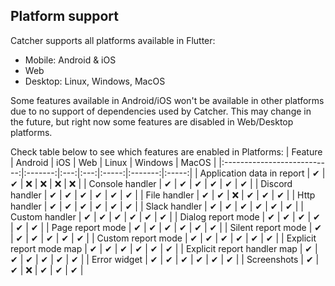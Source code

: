 ## Platform support
Catcher supports all platforms available in Flutter: 
* Mobile: Android & iOS
* Web
* Desktop: Linux, Windows, MacOS

Some features available in Android/iOS won't be available in other platforms due to no support of dependencies used by Catcher. This may change in the future, but right now some features are disabled in Web/Desktop platforms.

Check table below to see which features are enabled in Platforms:
|           Feature           | Android | iOS | Web | Linux | Windows | MacOS |
|:---------------------------:|:-------:|:---:|:---:|:-----:|:-------:|:-----:|
|  Application data in report |    ✔    |  ✔  |  ❌  |   ❌   |    ❌    |   ❌   |
|       Console handler       |    ✔    |  ✔  |  ✔  |   ✔   |    ✔    |   ✔   |
|       Discord handler       |    ✔    |  ✔  |  ✔  |   ✔   |    ✔    |   ✔   |
|         File handler        |    ✔    |  ✔  |  ❌  |   ✔   |    ✔    |   ✔   |
|         Http handler        |    ✔    |  ✔  |  ✔  |   ✔   |    ✔    |   ✔   |
|        Slack handler        |    ✔    |  ✔  |  ✔  |   ✔   |    ✔    |   ✔   |
|        Custom handler       |    ✔    |  ✔  |  ✔  |   ✔   |    ✔    |   ✔   |
|      Dialog report mode     |    ✔    |  ✔  |  ✔  |   ✔   |    ✔    |   ✔   |
|       Page report mode      |    ✔    |  ✔  |  ✔  |   ✔   |    ✔    |   ✔   |
|      Silent report mode     |    ✔    |  ✔  |  ✔  |   ✔   |    ✔    |   ✔   |
|      Custom report mode     |    ✔    |  ✔  |  ✔  |   ✔   |    ✔    |   ✔   |
|   Explicit report mode map  |    ✔    |  ✔  |  ✔  |   ✔   |    ✔    |   ✔   |
| Explicit report handler map |    ✔    |  ✔  |  ✔  |   ✔   |    ✔    |   ✔   |
|         Error widget        |    ✔    |  ✔  |  ✔  |   ✔   |    ✔    |   ✔   |
|          Screenshots        |    ✔    |  ✔  |  ❌  |   ✔   |    ✔    |   ✔   |
